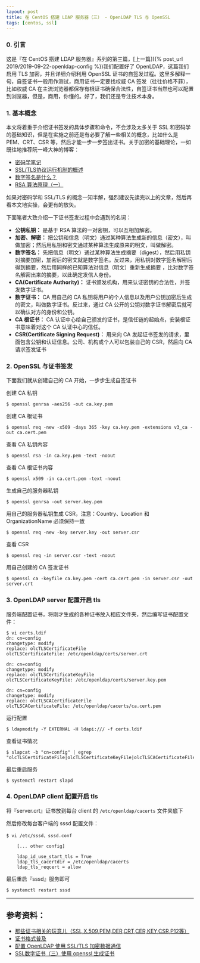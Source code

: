 ```yaml
---
layout: post
title: 在 CentOS 搭建 LDAP 服务器（三） - OpenLDAP TLS 与 OpenSSL
tags: [centos, ssl]
---
```


### 0. 引言

这是『在 CentOS 搭建 LDAP 服务器』系列的第三篇，[上一篇]({% post_url 2019/2019-09-22-openldap-config %})我们配置好了 OpenLDAP，这篇我们启用 TLS 加密，并且详细介绍利用 OpenSSL 证书的自签发过程。这里多解释一句，自签证书一般用作测试，商用证书一定要找权威 CA 签发（往往价格不菲），比如权威 CA 在主流浏览器都保存有根证书确保合法性，自签证书当然也可以配置到浏览器，但是，商用，你懂的。好了，我们还是专注技术本身。

### 1. 基本概念

本文将着重于介绍证书签发的具体步骤和命令，不会涉及太多关于 SSL 和密码学的基础知识，但是在实施之前还是有必要了解一些相关的概念，比如什么是 PEM、CRT、CSR 等，然后才能一步一步签出证书。关于加密的基础理论，一如既往地推荐阮一峰大神的博客：
* [密码学笔记](http://www.ruanyifeng.com/blog/2006/12/notes_on_cryptography.html)
* [SSL/TLS协议运行机制的概述](http://www.ruanyifeng.com/blog/2014/02/ssl_tls.html)
* [数字签名是什么？](http://www.ruanyifeng.com/blog/2011/08/what_is_a_digital_signature.html)
* [RSA 算法原理（一）](http://www.ruanyifeng.com/blog/2013/06/rsa_algorithm_part_one.html)

如果对密码学和 SSL/TLS 的概念一知半解，强烈建议先读完以上的文章，然后再看本文地实操，会更有的放矢。

下面笔者大致介绍一下证书签发过程中会遇到的名词：

* **公钥私钥：** 是基于 RSA 算法的一对密钥，可以互相加解密。
* **加密、解密：** 把公钥和信息（明文）通过某种算法生成新的信息（密文），叫做加密；然后用私钥和密文通过某种算法生成原来的明文，叫做解密。
* **数字签名：** 先把信息（明文）通过某种算法生成摘要（digest），然后用私钥对摘要加密，加密后的密文就是数字签名。反过来，用私钥对数字签名解密后得到摘要，然后用同样的已知算法对信息（明文）重新生成摘要 ，比对数字签名解密出来的摘要，以此确定发信人身份。
* **CA(Certificate Authority)：** 证书颁发机构，用来认证密钥的合法性，并签发数字证书。
* **数字证书：** CA 用自己的 CA 私钥将用户的个人信息以及用户公钥加密后生成的密文，叫做数字证书。反过来，通过 CA 公开的公钥对数字证书解密后就可以确认对方的身份和公钥。
* **CA 根证书：** CA 认证中心给自己颁发的证书，是信任链的起始点，安装根证书意味着对这个 CA 认证中心的信任。
* **CSR(Certificate Signing Request)：** 用来向 CA 发起证书签发的请求，里面包含公钥和认证信息。公司、机构或个人可以包装自己的 CSR，然后向 CA 请求签发证书

### 2. OpenSSL 与证书签发

下面我们就从创建自己的 CA 开始，一步步生成自签证书

创建 CA 私钥
```
$ openssl genrsa -aes256 -out ca.key.pem
```
创建 CA 根证书
```
$ openssl req -new -x509 -days 365 -key ca.key.pem -extensions v3_ca -out ca.cert.pem
```
查看 CA 私钥内容
```
$ openssl rsa -in ca.key.pem -text -noout
```
查看 CA 根证书内容
```
$ openssl x509 -in ca.cert.pem -text -noout
```
生成自己的服务器私钥
```
$ openssl genrsa -out server.key.pem
```
用自己的服务器私钥生成 CSR，注意：Country、Location 和 OrganizationName 必须保持一致
```
$ openssl req -new -key server.key -out server.csr
```
查看 CSR
```
$ openssl req -in server.csr -text -noout
```
用自己创建的 CA 签发证书
```
$ openssl ca -keyfile ca.key.pem -cert ca.cert.pem -in server.csr -out server.crt
```

### 3. OpenLDAP server 配置开启 tls

服务端配置证书，将刚才生成的各种证书放入相应文件夹，然后编写证书配置文件：

```
$ vi certs.ldif
dn: cn=config
changetype: modify
replace: olcTLSCertificateFile
olcTLSCertificateFile: /etc/openldap/certs/server.crt

dn: cn=config
changetype: modify
replace: olcTLSCertificateKeyFile
olcTLSCertificateKeyFile: /etc/openldap/certs/server.key.pem

dn: cn=config
changetype: modify
replace: olcTLSCACertificateFile
olcTLSCACertificateFile: /etc/openldap/cacerts/ca.cert.pem
```

运行配置
```
$ ldapmodify -Y EXTERNAL -H ldapi:/// -f certs.ldif
```

查看证书情况
```
$ slapcat -b "cn=config" | egrep "olcTLSCertificateFile|olcTLSCertificateKeyFile|olcTLSCACertificateFile"
```

最后重启服务
```
$ systemctl restart slapd
```

### 4. OpenLDAP client 配置开启 tls

将『server.crt』证书放到每台 client 的 `/etc/openldap/cacerts` 文件夹底下

然后修改每台客户端的 sssd 配置文件：

```
$ vi /etc/sssd、sssd.conf

    [... other config]

    ldap_id_use_start_tls = True
    ldap_tls_cacertdir = /etc/openldap/cacerts
    ldap_tls_reqcert = allow
```

最后重启『sssd』服务即可
```
$ systemctl restart sssd
```

---

## 参考资料：

* [那些证书相关的玩意儿（SSL,X.509,PEM,DER,CRT,CER,KEY,CSR,P12等）](https://www.cnblogs.com/guogangj/p/4118605.html)
* [证书格式普及](https://blog.freessl.cn/ssl-cert-format-introduce/)
* [配置 OpenLDAP 使用 SSL/TLS 加密数据通信](https://www.ibm.com/developerworks/cn/linux/1312_zhangchao_opensslldap/)
* [SSL数字证书（三）使用 openssl 生成证书](https://blog.csdn.net/lwwl12/article/details/80909068)










